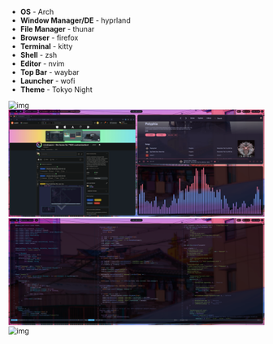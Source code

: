 
- **OS**                - Arch
- **Window Manager/DE** - hyprland
- **File Manager**      - thunar
- **Browser**           - firefox
- **Terminal**          - kitty
- **Shell**             - zsh
- **Editor**            - nvim
- **Top Bar**           - waybar
- **Launcher**          - wofi
- **Theme**             - Tokyo Night

<img src="./hyprland_showcase.png" alt="img" width="900px">
<img src="./hyprland_music.png" alt="img" width="900px">
<img src="./hyprland_vim.png" alt="img" width="900px">
<img src="./hyprland_desktop.png" alt="img" width="900px">
